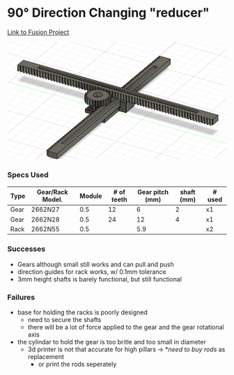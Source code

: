 # 90° Direction Changing "reducer"

[Link to Fusion Project](https://a360.co/3J9H106)

![](src/projectScreenshot.png)

### Specs Used

|Type|Gear/Rack Model.|Module|# of teeth|Gear pitch (mm)|shaft (mm)|# used|
|---|---|---|---|---|---|---|
|Gear|2662N27|0.5|12|6|2|x1
|Gear|2662N28|0.5|24|12|4|x1
|Rack|2662N55|0.5| |5.9| |x2|

### Successes
- Gears although small still works and can pull and push
- direction guides for rack works, w/ 0.1mm tolerance
- 3mm height shafts is barely functional, but still functional
  
### Failures
- base for holding the racks is poorly designed
  - need to secure the shafts
  - there will be a lot of force applied to the gear and the gear rotational axis
- the cylindar to hold the gear is too britle and too small in diameter
  - 3d printer is not that accurate for high pillars -> **need to buy rods* as replacement
    - or print the rods seperately
